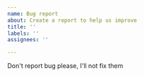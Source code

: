 ```yaml
---
name: Bug report
about: Create a report to help us improve
title: ''
labels: ''
assignees: ''

---
```


Don't report bug please, I'll not fix them
